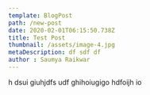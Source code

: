 ```yaml
---
template: BlogPost
path: /new-post
date: 2020-02-01T06:15:50.738Z
title: Test Post
thumbnail: /assets/image-4.jpg
metaDescription: df sdf df
author : Saumya Raikwar
---
```

h dsui giuhjdfs udf ghihoiugigo hdfoijh io
